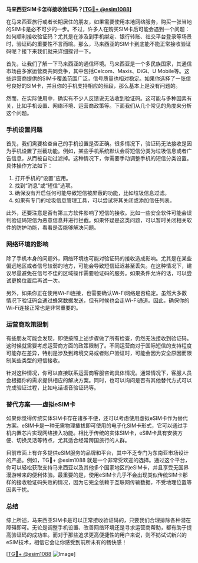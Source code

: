 **马来西亚SIM卡怎样接收验证码？[[TG💪+ @esim1088](https://t.me/s/esim1088)]**

在马来西亚旅行或者长期居住的朋友，如果需要使用本地网络服务，购买一张当地的SIM卡是必不可少的一步。不过，许多人在购买SIM卡后可能会遇到一个问题：如何顺利接收验证码？尤其是在涉及到手机绑定、银行转账、社交平台登录等场景时，验证码的重要性不言而喻。那么，马来西亚的SIM卡到底能不能正常接收验证码呢？接下来我们就来详细探讨一下。

首先，让我们了解一下马来西亚的通信环境。马来西亚是一个多民族国家，其通信市场由多家运营商共同竞争，其中包括Celcom、Maxis、DiGi、U Mobile等。这些运营商提供的SIM卡覆盖范围广泛，信号质量也相对稳定。如果你选择了一张信号良好的SIM卡，并且你的手机支持相应的频段，那么基本上是没有问题的。

然而，在实际使用中，确实有不少人反馈说无法收到验证码。这可能与多种因素有关，比如手机设置、网络环境、运营商政策等。下面我们从几个常见的角度来分析这个问题。

### 手机设置问题

首先，我们需要检查自己的手机设置是否正确。很多情况下，验证码无法接收是因为手机设置了拦截功能。例如，某些手机系统默认会将短信分类为垃圾信息或者广告信息，从而被自动过滤掉。这种情况下，你需要手动调整手机的短信分类设置。具体操作方法如下：

1. 打开手机的“设置”应用。
2. 找到“消息”或“短信”选项。
3. 确保没有开启任何可能导致短信被屏蔽的功能，比如垃圾信息过滤。
4. 如果有专门的垃圾信息管理工具，可以尝试将其关闭或添加信任列表。

此外，还要注意是否有第三方软件影响了短信的接收。比如一些安全软件可能会误判验证码短信为恶意信息并进行拦截。如果怀疑是这类问题，可以暂时关闭相关软件的防护功能，看看是否能够解决问题。

### 网络环境的影响

除了手机本身的问题外，网络环境也可能对验证码的接收造成影响。尤其是在某些偏远地区或者信号较弱的地方，可能会导致短信延迟甚至丢失。在这种情况下，建议尽量避免在信号不佳的区域操作需要验证码的服务。如果条件允许的话，可以尝试更换位置后再试一次。

另外，如果你正在使用Wi-Fi连接，也需要确认Wi-Fi网络是否稳定。虽然大多数情况下验证码会通过蜂窝数据发送，但有时候也会走Wi-Fi通道。因此，确保你的Wi-Fi连接正常也是非常重要的。

### 运营商政策限制

有些朋友可能会发现，即使按照上述步骤做了所有检查，仍然无法接收到验证码。这时候就需要考虑运营商方面的政策限制了。不同运营商对于国际短信的支持程度可能存在差异，特别是涉及到跨境交易或者账户验证时，可能会因为安全原因而限制某些类型的短信接收。

针对这种情况，你可以直接联系运营商客服咨询具体情况。通常情况下，客服人员会根据你的需求提供相应的解决方案。同时，也可以询问是否有其他替代方式可以完成验证过程，比如电话语音验证码等。

### 替代方案——虚拟eSIM卡

如果你觉得传统实体SIM卡存在诸多不便，还可以考虑使用虚拟eSIM卡作为替代方案。eSIM卡是一种无需物理插拔即可使用的电子化SIM卡形式，它可以通过手机内置芯片实现网络接入功能。相比于传统的实体SIM卡，eSIM卡具有安装方便、切换灵活等特点，尤其适合经常跨国旅行的人群。

目前市面上有许多提供eSIM服务的品牌和平台，其中不乏专门为东南亚市场设计的产品。例如，TG💪+ @esim1088 就是一个非常受欢迎的选择。通过这个平台，你可以轻松获取支持马来西亚以及其他多个国家地区的eSIM卡，并且享受无国界漫游带来的便利体验。最重要的是，使用eSIM卡几乎不会出现类似传统SIM卡那样的接收验证码失败的情况，因为它完全依赖于互联网传输数据，不受地理位置等因素干扰。

### 总结

综上所述，马来西亚SIM卡是可以正常接收验证码的，只要我们合理排除各种潜在障碍即可。无论是调整手机设置、改善网络环境还是寻求运营商帮助，都有助于提高验证码的成功率。而对于那些追求更高便捷性的用户来说，则不妨试试新兴的eSIM技术，相信它会让你感受到前所未有的畅快感！

[[TG💪+ @esim1088](https://t.me/s/esim1088) ![Image](https://i.postimg.cc/4NQfJmqS/Snipaste-2025-05-13-00-14-12.png)]